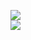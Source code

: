 [![](https://img.shields.io/badge/Made%20With-Github%20Spray-lightgrey.svg?style=for-the-badge&logo=github)](https://github.com/Annihil/github-spray#15488)  
[![](https://i.imgur.com/2DrTn0Z.gif)](https://github.com/Annihil/github-spray)